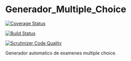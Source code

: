 # Generador_Multiple_Choice

[![Coverage Status](https://coveralls.io/repos/github/LautaroCerruti/Generador_Multiple_Choice/badge.svg?branch=master)](https://coveralls.io/github/LautaroCerruti/Generador_Multiple_Choice?branch=master)

[![Build Status](https://travis-ci.org/LautaroCerruti/Generador_Multiple_Choice.svg?branch=master)](https://travis-ci.org/LautaroCerruti/Generador_Multiple_Choice)

[![Scrutinizer Code Quality](https://scrutinizer-ci.com/g/LautaroCerruti/Generador_Multiple_Choice/badges/quality-score.png?b=master)](https://scrutinizer-ci.com/g/LautaroCerruti/Generador_Multiple_Choice/?branch=master)

Generador automatico de examenes multiple choice.
